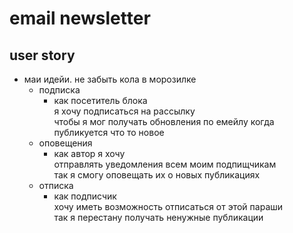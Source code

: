 # email newsletter

## user story
* маи идейи. не забыть кола в морозилке
  * подписка
    * как посетитель блока  
	я хочу подписаться на рассылку  
	чтобы я мог получать обновления по емейлу когда публикуется что то новое
  * оповещения
    * как автор я хочу  
	отправлять уведомления всем моим подпищчикам  
	так я смогу оповещать их о новых публикациях
  * отписка
    * как подписчик  
	хочу иметь возможность отписаться от этой параши  
	так я перестану получать ненужные публикации
  